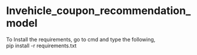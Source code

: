# Invehicle_coupon_recommendation_model
To Install the requirements, go to cmd and type the following,  
pip install -r requirements.txt
